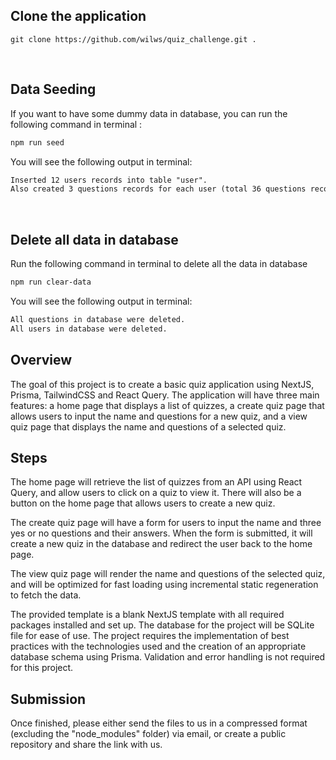 


## Clone the application <br>

```
git clone https://github.com/wilws/quiz_challenge.git .
```


<br>

## Data Seeding <br>
If you want to have some dummy data in database, you can run the following command in terminal :

```diff
npm run seed  
```

You will see the following output in terminal:

```diff
Inserted 12 users records into table "user".
Also created 3 questions records for each user (total 36 questions records were inserted into table "questions").
```
<br>

## Delete all data in database <br>
Run the following command in terminal to delete all the data in database

```diff
npm run clear-data
```

You will see the following output in terminal:

```diff
All questions in database were deleted.
All users in database were deleted.
```





## Overview
The goal of this project is to create a basic quiz application using NextJS, Prisma, TailwindCSS and React Query. The application will have three main features: a home page that displays a list of quizzes, a create quiz page that allows users to input the name and questions for a new quiz, and a view quiz page that displays the name and questions of a selected quiz.

## Steps
The home page will retrieve the list of quizzes from an API using React Query, and allow users to click on a quiz to view it. There will also be a button on the home page that allows users to create a new quiz.

The create quiz page will have a form for users to input the name and three yes or no questions and their answers. When the form is submitted, it will create a new quiz in the database and redirect the user back to the home page.

The view quiz page will render the name and questions of the selected quiz, and will be optimized for fast loading using incremental static regeneration to fetch the data.

The provided template is a blank NextJS template with all required packages installed and set up. The database for the project will be SQLite file for ease of use. The project requires the implementation of best practices with the technologies used and the creation of an appropriate database schema using Prisma. Validation and error handling is not required for this project.

## Submission
Once finished, please either send the files to us in a compressed format (excluding the "node_modules" folder) via email, or create a public repository and share the link with us.
